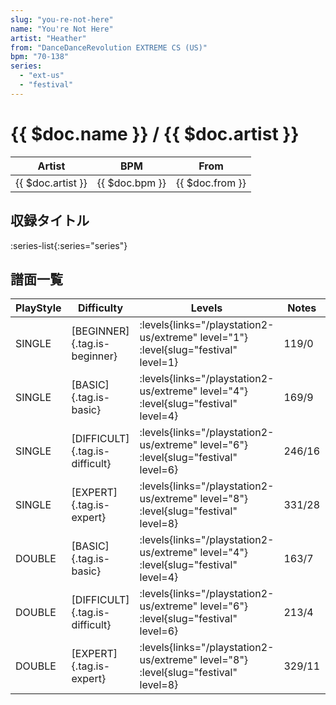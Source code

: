 ```yaml
---
slug: "you-re-not-here"
name: "You're Not Here"
artist: "Heather"
from: "DanceDanceRevolution EXTREME CS (US)"
bpm: "70-138"
series:
  - "ext-us"
  - "festival"
---
```


# {{ $doc.name }} / {{ $doc.artist }}

|Artist|BPM|From|
|------|---|----|
|{{ $doc.artist }}|{{ $doc.bpm }}|{{ $doc.from }}|

## 収録タイトル

:series-list{:series="series"}

## 譜面一覧

|PlayStyle|Difficulty|Levels|Notes|Movie|
|---------|----------|------|-----|-----|
|SINGLE|[BEGINNER]{.tag.is-beginner}| :levels{links="/playstation2-us/extreme" level="1"} :level{slug="festival" level=1}|119/0||
|SINGLE|[BASIC]{.tag.is-basic}| :levels{links="/playstation2-us/extreme" level="4"} :level{slug="festival" level=4}|169/9||
|SINGLE|[DIFFICULT]{.tag.is-difficult}| :levels{links="/playstation2-us/extreme" level="6"} :level{slug="festival" level=6}|246/16||
|SINGLE|[EXPERT]{.tag.is-expert}| :levels{links="/playstation2-us/extreme" level="8"} :level{slug="festival" level=8}|331/28||
|DOUBLE|[BASIC]{.tag.is-basic}| :levels{links="/playstation2-us/extreme" level="4"} :level{slug="festival" level=4}|163/7||
|DOUBLE|[DIFFICULT]{.tag.is-difficult}| :levels{links="/playstation2-us/extreme" level="6"} :level{slug="festival" level=6}|213/4||
|DOUBLE|[EXPERT]{.tag.is-expert}| :levels{links="/playstation2-us/extreme" level="8"} :level{slug="festival" level=8}|329/11||
